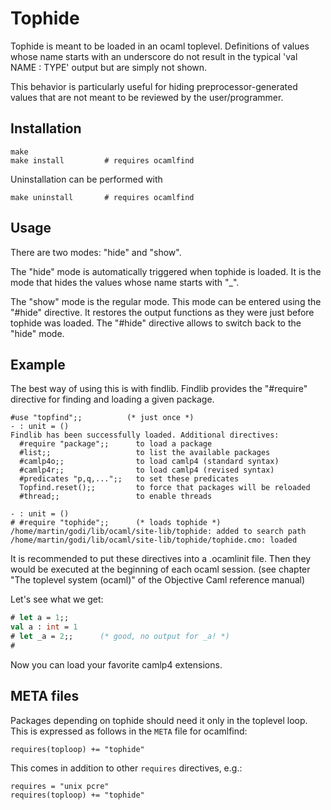 Tophide
=======

Tophide is meant to be loaded in an ocaml toplevel.
Definitions of values whose name starts with an underscore do not result
in the typical 'val NAME : TYPE' output but are simply not shown.

This behavior is particularly useful for hiding preprocessor-generated
values that are not meant to be reviewed by the user/programmer.


Installation
------------

    make
    make install         # requires ocamlfind

Uninstallation can be performed with

    make uninstall       # requires ocamlfind


Usage
-----

There are two modes: "hide" and "show".

The "hide" mode is automatically triggered when tophide is loaded.
It is the mode that hides the values whose name starts with "_".

The "show" mode is the regular mode. This mode can be entered using the
"#hide" directive. It restores the output functions as they were just before
tophide was loaded.
The "#hide" directive allows to switch back to the "hide" mode.


Example
-------

The best way of using this is with findlib.
Findlib provides the "#require" directive for finding and loading a given
package.

```
#use "topfind";;          (* just once *)
- : unit = ()
Findlib has been successfully loaded. Additional directives:
  #require "package";;      to load a package
  #list;;                   to list the available packages
  #camlp4o;;                to load camlp4 (standard syntax)
  #camlp4r;;                to load camlp4 (revised syntax)
  #predicates "p,q,...";;   to set these predicates
  Topfind.reset();;         to force that packages will be reloaded
  #thread;;                 to enable threads

- : unit = ()
# #require "tophide";;      (* loads tophide *)
/home/martin/godi/lib/ocaml/site-lib/tophide: added to search path
/home/martin/godi/lib/ocaml/site-lib/tophide/tophide.cmo: loaded
```



It is recommended to put these directives into a .ocamlinit file.
Then they would be executed at the beginning of each ocaml session.
(see chapter "The toplevel system (ocaml)" of the Objective Caml reference
manual)

Let's see what we get:

```ocaml
# let a = 1;;                                               
val a : int = 1
# let _a = 2;;      (* good, no output for _a! *)
# 
```

Now you can load your favorite camlp4 extensions.


META files
----------

Packages depending on tophide should need it only in the toplevel loop.
This is expressed as follows in the `META` file for ocamlfind:

    requires(toploop) += "tophide"

This comes in addition to other `requires` directives, e.g.:

    requires = "unix pcre"
    requires(toploop) += "tophide"
